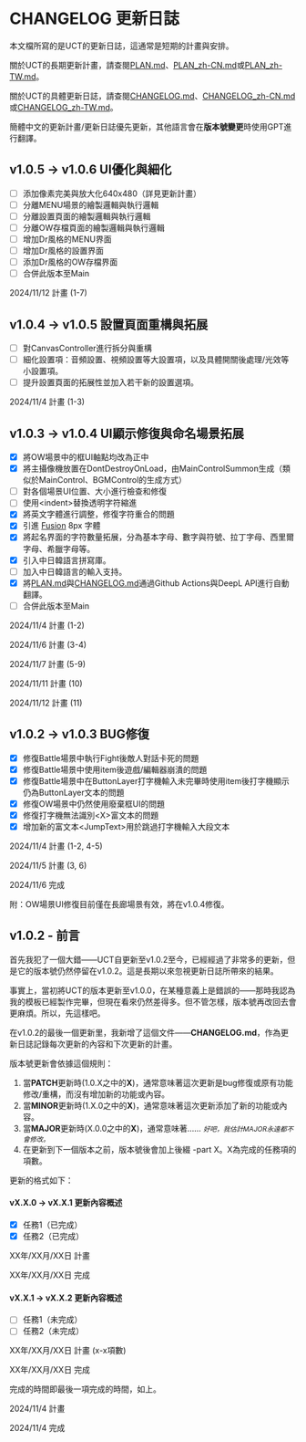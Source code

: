 # CHANGELOG 更新日誌

本文檔所寫的是UCT的更新日誌，這通常是短期的計畫與安排。

關於UCT的長期更新計畫，請查閱[PLAN.md](PLAN.md)、[PLAN_zh-CN.md](PLAN_zh-CN.md)或[PLAN_zh-TW.md](PLAN_zh-TW.md)。

關於UCT的具體更新日誌，請查閱[CHANGELOG.md](CHANGELOG.md)、[CHANGELOG_zh-CN.md](CHANGELOG_zh-CN.md)或[CHANGELOG_zh-TW.md](CHANGELOG_zh-TW.md)。

簡體中文的更新計畫/更新日誌優先更新，其他語言會在**版本號變更**時使用GPT進行翻譯。

## v1.0.5 -> v1.0.6 UI優化與細化

- [ ] 添加像素完美與放大化640x480（詳見更新計畫）
- [ ] 分離MENU場景的繪製邏輯與執行邏輯
- [ ] 分離設置頁面的繪製邏輯與執行邏輯
- [ ] 分離OW存檔頁面的繪製邏輯與執行邏輯
- [ ] 增加Dr風格的MENU界面
- [ ] 增加Dr風格的設置界面
- [ ] 添加Dr風格的OW存檔界面
- [ ] 合併此版本至Main

2024/11/12 計畫 (1-7)

## v1.0.4 -> v1.0.5 設置頁面重構與拓展

- [ ] 對CanvasController進行拆分與重構
- [ ] 細化設置項：音頻設置、視頻設置等大設置項，以及具體開關後處理/光效等小設置項。
- [ ] 提升設置頁面的拓展性並加入若干新的設置選項。

2024/11/4 計畫 (1-3)

## v1.0.3 -> v1.0.4 UI顯示修復與命名場景拓展

- [x] 將OW場景中的框UI軸點均改為正中
- [x] 將主攝像機放置在DontDestroyOnLoad，由MainControlSummon生成（類似於MainControl、BGMControl的生成方式）
- [ ] 對各個場景UI位置、大小進行檢查和修復
- [ ] 使用\<indent\>替換透明字符縮進
- [x] 將英文字體進行調整，修復字符重合的問題
- [x] 引進 [Fusion](https://github.com/TakWolf/fusion-pixel-font) 8px 字體
- [x] 將起名界面的字符數量拓展，分為基本字母、數字與符號、拉丁字母、西里爾字母、希臘字母等。
- [x] 引入中日韓語言拼寫庫。
- [ ] 加入中日韓語言的輸入支持。
- [x] 將[PLAN.md](PLAN.md)與[CHANGELOG.md](CHANGELOG.md)通過Github Actions與DeepL API進行自動翻譯。
- [ ] 合併此版本至Main

2024/11/4 計畫 (1-2)

2024/11/6 計畫 (3-4)

2024/11/7 計畫 (5-9)

2024/11/11 計畫 (10)

2024/11/12 計畫 (11)

## v1.0.2 -> v1.0.3 BUG修復

- [x] 修復Battle場景中執行Fight後敵人對話卡死的問題
- [x] 修復Battle場景中使用item後遊戲/編輯器崩潰的問題
- [x] 修復Battle場景中在ButtonLayer打字機輸入未完畢時使用item後打字機顯示仍為ButtonLayer文本的問題
- [x] 修復OW場景中仍然使用廢棄框UI的問題
- [x] 修復打字機無法識別\<X\>富文本的問題
- [x] 增加新的富文本\<JumpText\>用於跳過打字機輸入大段文本

2024/11/4 計畫 (1-2, 4-5)

2024/11/5 計畫 (3, 6)

2024/11/6 完成

附：OW場景UI修復目前僅在長廊場景有效，將在v1.0.4修復。

## v1.0.2 - 前言

首先我犯了一個大錯——UCT自更新至v1.0.2至今，已經經過了非常多的更新，但是它的版本號仍然停留在v1.0.2。這是長期以來忽視更新日誌所帶來的結果。

事實上，當初將UCT的版本更新至v1.0.0，在某種意義上是錯誤的——那時我認為我的模板已經製作完畢，但現在看來仍然差得多。但不管怎樣，版本號再改回去會更麻煩。所以，先這樣吧。

在v1.0.2的最後一個更新里，我新增了這個文件——**CHANGELOG.md**，作為更新日誌記錄每次更新的內容和下次更新的計畫。

版本號更新會依據這個規則：

1. 當**PATCH**更新時(1.0.X之中的**X**)，通常意味著這次更新是bug修復或原有功能修改/重構，而沒有增加新的功能或內容。
2. 當**MINOR**更新時(1.X.0之中的**X**)，通常意味著這次更新添加了新的功能或內容。
3. 當**MAJOR**更新時(X.0.0之中的**X**)，通常意味著…… <small>*好吧，我估計MAJOR永遠都不會修改。*</small>
4. 在更新到下一個版本之前，版本號後會加上後綴 -part X。X為完成的任務項的項數。

更新的格式如下：

#### vX.X.0 -> vX.X.1 更新內容概述

- [x] 任務1（已完成）
- [x] 任務2（已完成）

XX年/XX月/XX日 計畫

XX年/XX月/XX日 完成

#### vX.X.1 -> vX.X.2 更新內容概述

- [ ] 任務1（未完成）
- [ ] 任務2（未完成）

XX年/XX月/XX日 計畫 (x-x項數)

XX年/XX月/XX日 完成

完成的時間即最後一項完成的時間，如上。

2024/11/4 計畫

2024/11/4 完成